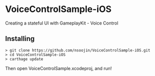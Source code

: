 # VoiceControlSample-iOS
Creating a stateful UI with GameplayKit - Voice Control


## Installing
```
> git clone https://github.com/nsoojin/VoiceControlSample-iOS.git
> cd VoiceControlSample-iOS
> carthage update
```

Then open VoiceControlSample.xcodeproj, and run!
